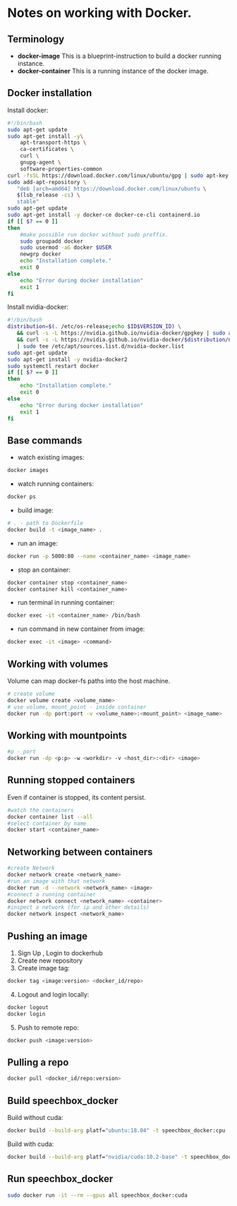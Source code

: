 # Notes on working with Docker.

## Terminology
- **docker-image**
This is a blueprint-instruction to build a docker running instance.
- **docker-container**
This is a running instance of the docker image.

## Docker installation
Install docker:
```bash
#!/bin/bash
sudo apt-get update
sudo apt-get install -y\
    apt-transport-https \
    ca-certificates \
    curl \
    gnupg-agent \
    software-properties-common
curl -fsSL https://download.docker.com/linux/ubuntu/gpg | sudo apt-key add -
sudo add-apt-repository \
   "deb [arch=amd64] https://download.docker.com/linux/ubuntu \
   $(lsb_release -cs) \
   stable"
sudo apt-get update
sudo apt-get install -y docker-ce docker-ce-cli containerd.io
if [[ $? == 0 ]]
then
    #make possible run docker without sudo preffix.
    sudo groupadd docker
    sudo usermod -aG docker $USER
    newgrp docker
    echo "Installation complete."
    exit 0
else
    echo "Error during docker installation"
    exit 1
fi
```
Install nvidia-docker:
```bash
#!/bin/bash
distribution=$(. /etc/os-release;echo $ID$VERSION_ID) \
   && curl -s -L https://nvidia.github.io/nvidia-docker/gpgkey | sudo apt-key add - \
   && curl -s -L https://nvidia.github.io/nvidia-docker/$distribution/nvidia-docker.list \
   | sudo tee /etc/apt/sources.list.d/nvidia-docker.list
sudo apt-get update
sudo apt-get install -y nvidia-docker2
sudo systemctl restart docker
if [[ $? == 0 ]]
then
    echo "Installation complete."
    exit 0
else
    echo "Error during docker installation"
    exit 1
fi
```

## Base commands
- watch existing images:
```bash
docker images
```
- watch running containers:
```bash
docker ps
```
- build image:
```bash
# . - path to Dockerfile
docker build -t <image_name> .
```
- run an image:
```bash
docker run -p 5000:80 --name <container_name> <image_name>
```
- stop an container:
```bash
docker container stop <container_name>
docker container kill <container_name>
```
- run terminal in running container:
```bash
docker exec -it <container_name> /bin/bash
```
- run command in new container from image:
```bash
docker exec -it <image> <command>
```

## Working with volumes
Volume can map docker-fs paths into the host machine.
```bash
# create volume
docker volume create <volume_name>
# use volume, mount_point - inside container
docker run -dp port:port -v <volume_name>:<mount_point> <image_name>
```

## Working with mountpoints
```bash
#p - port
docker run -dp <p:p> -w <workdir> -v <host_dir>:<dir> <image>
```

## Running stopped containers
Even if container is stopped, its content persist.
```bash
#watch the containers
docker container list --all
#select container by name
docker start <container_name>
```

## Networking between containers
```bash
#create Network
docker network create <network_name>
#run an image with that network
docker run -d --network <network_name> <image>
#connect a running container
docker network connect <network_name> <container>
#inspect a network (for ip and other details)
docker network inspect <network_name>
```


## Pushing an image
1. Sign Up , Login to dockerhub
2. Create new repository
3. Create image tag:
```bash
docker tag <image:version> <docker_id/repo>
```
4. Logout and login locally:
```bash
docker logout
docker login
```
5. Push to remote repo:
```bash
docker push <image:version>
```

## Pulling a repo
```bash
docker pull <docker_id/repo:version>
```

## Build speechbox_docker
Build without cuda:
```bash
docker build --build-arg platf="ubuntu:18.04" -t speechbox_docker:cpu .
```

Build with cuda:
```bash
docker build --build-arg platf="nvidia/cuda:10.2-base" -t speechbox_docker:cuda .
```

## Run speechbox_docker
```bash
sudo docker run -it --rm --gpus all speechbox_docker:cuda
```
